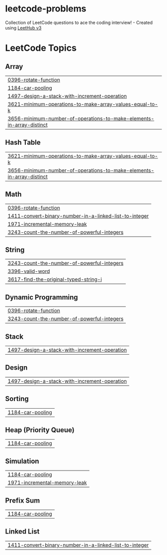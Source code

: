 # leetcode-problems
Collection of LeetCode questions to ace the coding interview! - Created using [LeetHub v3](https://github.com/raphaelheinz/LeetHub-3.0)

<!---LeetCode Topics Start-->
# LeetCode Topics
## Array
|  |
| ------- |
| [0396-rotate-function](https://github.com/mohith-bacha/leetcode-problems/tree/master/0396-rotate-function) |
| [1184-car-pooling](https://github.com/mohith-bacha/leetcode-problems/tree/master/1184-car-pooling) |
| [1497-design-a-stack-with-increment-operation](https://github.com/mohith-bacha/leetcode-problems/tree/master/1497-design-a-stack-with-increment-operation) |
| [3621-minimum-operations-to-make-array-values-equal-to-k](https://github.com/mohith-bacha/leetcode-problems/tree/master/3621-minimum-operations-to-make-array-values-equal-to-k) |
| [3656-minimum-number-of-operations-to-make-elements-in-array-distinct](https://github.com/mohith-bacha/leetcode-problems/tree/master/3656-minimum-number-of-operations-to-make-elements-in-array-distinct) |
## Hash Table
|  |
| ------- |
| [3621-minimum-operations-to-make-array-values-equal-to-k](https://github.com/mohith-bacha/leetcode-problems/tree/master/3621-minimum-operations-to-make-array-values-equal-to-k) |
| [3656-minimum-number-of-operations-to-make-elements-in-array-distinct](https://github.com/mohith-bacha/leetcode-problems/tree/master/3656-minimum-number-of-operations-to-make-elements-in-array-distinct) |
## Math
|  |
| ------- |
| [0396-rotate-function](https://github.com/mohith-bacha/leetcode-problems/tree/master/0396-rotate-function) |
| [1411-convert-binary-number-in-a-linked-list-to-integer](https://github.com/mohith-bacha/leetcode-problems/tree/master/1411-convert-binary-number-in-a-linked-list-to-integer) |
| [1971-incremental-memory-leak](https://github.com/mohith-bacha/leetcode-problems/tree/master/1971-incremental-memory-leak) |
| [3243-count-the-number-of-powerful-integers](https://github.com/mohith-bacha/leetcode-problems/tree/master/3243-count-the-number-of-powerful-integers) |
## String
|  |
| ------- |
| [3243-count-the-number-of-powerful-integers](https://github.com/mohith-bacha/leetcode-problems/tree/master/3243-count-the-number-of-powerful-integers) |
| [3396-valid-word](https://github.com/mohith-bacha/leetcode-problems/tree/master/3396-valid-word) |
| [3617-find-the-original-typed-string-i](https://github.com/mohith-bacha/leetcode-problems/tree/master/3617-find-the-original-typed-string-i) |
## Dynamic Programming
|  |
| ------- |
| [0396-rotate-function](https://github.com/mohith-bacha/leetcode-problems/tree/master/0396-rotate-function) |
| [3243-count-the-number-of-powerful-integers](https://github.com/mohith-bacha/leetcode-problems/tree/master/3243-count-the-number-of-powerful-integers) |
## Stack
|  |
| ------- |
| [1497-design-a-stack-with-increment-operation](https://github.com/mohith-bacha/leetcode-problems/tree/master/1497-design-a-stack-with-increment-operation) |
## Design
|  |
| ------- |
| [1497-design-a-stack-with-increment-operation](https://github.com/mohith-bacha/leetcode-problems/tree/master/1497-design-a-stack-with-increment-operation) |
## Sorting
|  |
| ------- |
| [1184-car-pooling](https://github.com/mohith-bacha/leetcode-problems/tree/master/1184-car-pooling) |
## Heap (Priority Queue)
|  |
| ------- |
| [1184-car-pooling](https://github.com/mohith-bacha/leetcode-problems/tree/master/1184-car-pooling) |
## Simulation
|  |
| ------- |
| [1184-car-pooling](https://github.com/mohith-bacha/leetcode-problems/tree/master/1184-car-pooling) |
| [1971-incremental-memory-leak](https://github.com/mohith-bacha/leetcode-problems/tree/master/1971-incremental-memory-leak) |
## Prefix Sum
|  |
| ------- |
| [1184-car-pooling](https://github.com/mohith-bacha/leetcode-problems/tree/master/1184-car-pooling) |
## Linked List
|  |
| ------- |
| [1411-convert-binary-number-in-a-linked-list-to-integer](https://github.com/mohith-bacha/leetcode-problems/tree/master/1411-convert-binary-number-in-a-linked-list-to-integer) |
<!---LeetCode Topics End-->